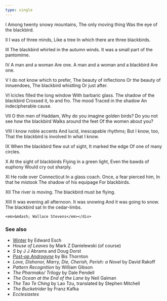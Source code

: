 ```yaml
---
type: single
---
```


<div class="verse">I
Among twenty snowy mountains,
The only moving thing
Was the eye of the blackbird.

II
I was of three minds,
Like a tree
In which there are three blackbirds.

III
The blackbird whirled in the autumn winds.
It was a small part of the pantomime.

IV
A man and a woman
Are one.
A man and a woman and a blackbird
Are one.

V
I do not know which to prefer,
The beauty of inflections
Or the beauty of innuendoes,
The blackbird whistling
Or just after.

VI
Icicles filled the long window
With barbaric glass.
The shadow of the blackbird
Crossed it, to and fro.
The mood
Traced in the shadow
An indecipherable cause.

VII
O thin men of Haddam,
Why do you imagine golden birds?
Do you not see how the blackbird
Walks around the feet
Of the women about you?

VIII
I know noble accents
And lucid, inescapable rhythms;
But I know, too,
That the blackbird is involved
In what I know.

IX
When the blackbird flew out of sight,
It marked the edge
Of one of many circles.

X
At the sight of blackbirds
Flying in a green light,
Even the bawds of euphony
Would cry out sharply.

XI
He rode over Connecticut
In a glass coach.
Once, a fear pierced him,
In that he mistook
The shadow of his equipage
For blackbirds.

XII
The river is moving.
The blackbird must be flying.

XIII
It was evening all afternoon.
It was snowing
And it was going to snow.
The blackbird sat
In the cedar-limbs.

    <em>&mdash; Wallace Stevens</em></div>

### See also
* [Winter](https://ericwhitacre.com/music-catalog/winter) by Edward Esch
* *House of Leaves* by Mark Z Danielewski (of course)
* *S* by J J Abrams and Doug Dorst
* [*Post-op Androgyne*](http://www.bisthebox.com/comics/post-op-androgyne/) by Bis Thornton
* *Love, Dishonor, Marry, Die, Cherish, Perish: a Novel* by David Rakoff
* *Pattern Recognition* by William Gibson
* *The Pharmako/ Trilogy* by Dale Pendell
* *The Ocean at the End of the Lane* by Neil Gaiman
* *The Tao Te Ching* by Lao Tzu, translated by Stephen Mitchell
* *The Bucketrider* by Franz Kafka
* *Ecclesiastes*
